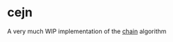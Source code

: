 # cejn

A very much WIP implementation of the [chain](https://link.springer.com/chapter/10.1007/978-3-031-30820-8_22) algorithm
